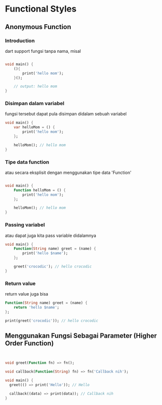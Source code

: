 # Functional Styles

## Anonymous Function
### Introduction
dart support fungsi tanpa nama, misal
```dart

void main() {
    (){
        print('hello mom');
    }();

    // output: hello mom
}
```
### Disimpan dalam variabel
fungsi tersebut dapat pula disimpan didalam sebuah variabel
```dart
void main() {
    var helloMom = () {
        print('hello mom');
    };

    helloMom(); // hello mom
}
```
### Tipe data function
atau secara eksplisit dengan menggunakan tipe data 'Function'
```dart

void main() {
    Function helloMom = () {
        print('hello mom');
    };

    helloMom(); // hello mom
}

```
### Passing variabel
atau dapat juga kita pass variable didalamnya
```dart
void main() {
    Function(String name) greet = (name) {
        print('hello $name');
    };

    greet('crocodic'); // hello crocodic
}
```

### Return value
return value juga bisa
```dart
Function(String name) greet = (name) {
    return 'hello $name';
};

print(greet('crocodic')); // hello crocodic
```

## Menggunakan Fungsi Sebagai Parameter (Higher Order Function)

```dart


void greet(Function fn) => fn();

void callback(Function(String) fn) => fn('Callback nih');

void main() {
  greet(() => print('Hello')); // Hello

  callback((data) => print(data)); // Callback nih
}


```